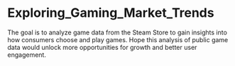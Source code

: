 # Exploring_Gaming_Market_Trends
The goal is to analyze game data from the Steam Store to gain insights into how consumers choose and play games. Hope this analysis of public game data would unlock more opportunities for growth and better user engagement.

